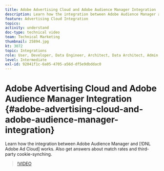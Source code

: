```yaml
---
title: Adobe Advertising Cloud and Adobe Audience Manager Integration
description: Learn how the integration between Adobe Audience Manager and Adobe Ad Cloud works. Also get answers about match rates and third party cookie-synching.
feature: Advertising Cloud Integration
topics: 
activity: understand
doc-type: technical video
team: Technical Marketing
thumbnail: 25894.jpg
kt: 3072
topic: Integrations
role: User, Developer, Data Engineer, Architect, Data Architect, Admin, Leader
level: Intermediate
exl-id: 92041f1c-6a05-4705-a56d-df5e9dbddac0
---
```

# Adobe Advertising Cloud and Adobe Audience Manager Integration {#adobe-advertising-cloud-and-adobe-audience-manager-integration}

Learn how the integration between Adobe Audience Manager and [!DNL Adobe Ad Cloud] works. Also get answers about match rates and third-party cookie-synching.

>[!VIDEO](https://video.tv.adobe.com/v/25894/?quality=12)

